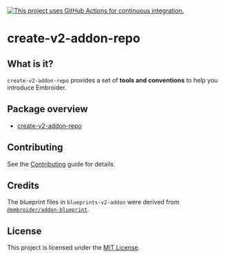 [![This project uses GitHub Actions for continuous integration.](https://github.com/ijlee2/create-v2-addon-repo/actions/workflows/ci.yml/badge.svg)](https://github.com/ijlee2/create-v2-addon-repo/actions/workflows/ci.yml)

# create-v2-addon-repo


## What is it?

`create-v2-addon-repo` provides a set of **tools and conventions** to help you introduce Embroider.


## Package overview

- [create-v2-addon-repo](/packages/create-v2-addon-repo/README.md)


## Contributing

See the [Contributing](CONTRIBUTING.md) guide for details.


## Credits

The blueprint files in `blueprints-v2-addon` were derived from [`@embroider/addon-blueprint`](https://github.com/embroider-build/addon-blueprint).


## License

This project is licensed under the [MIT License](LICENSE.md).
